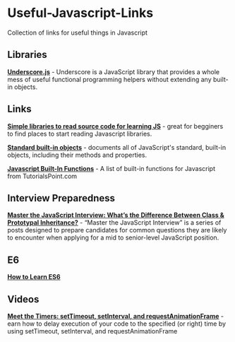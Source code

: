 # Useful-Javascript-Links
Collection of links for useful things in Javascript

<h2>Libraries</h2>

<p><b><a href="http://underscorejs.org/" target="_blank">Underscore.js</a></b> - Underscore is a JavaScript library that provides a whole mess of useful functional programming helpers without extending any built-in objects. </p>

<h2>Links</h2>

<p><b><a href="https://hashnode.com/post/suggest-simple-libraries-to-read-source-code-for-learning-js-ciibz8fji01c7j3xte6q5dmz5" target="_blank">Simple libraries to read source code for learning JS</a></b> - great for begginers to find places to start reading Javascript libraries.</p>

<p><b><a href="https://developer.mozilla.org/en-US/docs/Web/JavaScript/Reference/Global_Objects" target="_blank">Standard built-in objects</a></b> - documents all of JavaScript's standard, built-in objects, including their methods and properties.</p>

<p><b><a href="http://www.tutorialspoint.com/javascript/javascript_builtin_functions.htm" target="_blank">Javascript Built-In Functions</a></b> - A list of built-in functions for Javascript from TutorialsPoint.com</p>

<h2>Interview Preparedness</h2>

<p><b><a href="https://medium.com/javascript-scene/master-the-javascript-interview-what-s-the-difference-between-class-prototypal-inheritance-e4cd0a7562e9#.6gth3pt0y" target="_blank">Master the JavaScript Interview: What’s the Difference Between Class & Prototypal Inheritance?</a></b> - “Master the JavaScript Interview” is a series of posts designed to prepare candidates for common questions they are likely to encounter when applying for a mid to senior-level JavaScript position. </p>

<h2>E6</h2>
<p><b><a href="https://medium.com/javascript-scene/how-to-learn-es6-47d9a1ac2620#.c9dt4eixq" target="_blank">How to Learn ES6</a></b> </p>

<h2>Videos</h2>
<p><b><a href="https://www.youtube.com/watch?v=zucCjXApXOU&index=5&list=PL478wQWRhpfa1aPYzB_CzhJ-vFQ7BCeZS" target="_blank">Meet the Timers: setTimeout, setInterval, and requestAnimationFrame</a></b> - earn how to delay execution of your code to the specified (or right) time by using setTimeout, setInterval, and requestAnimationFrame</p>



